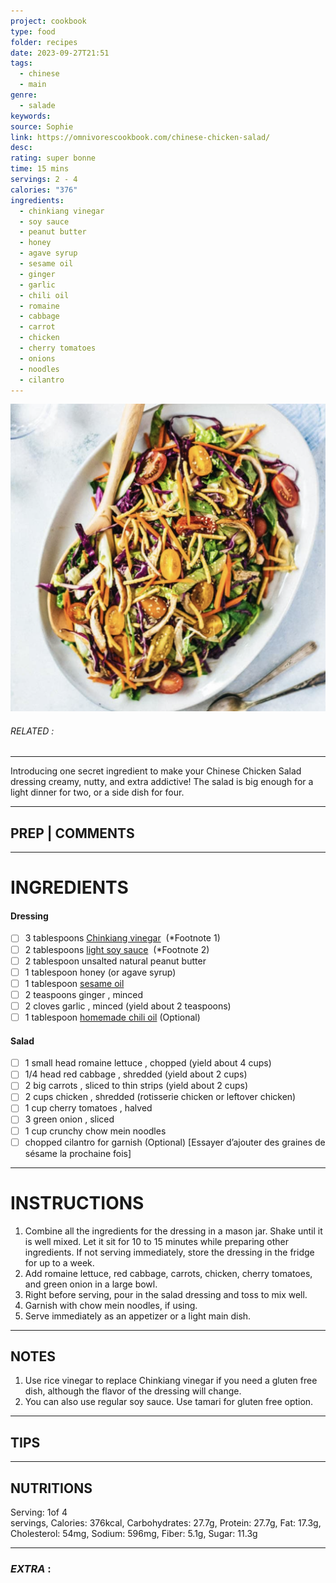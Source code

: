 ```yaml
---
project: cookbook
type: food
folder: recipes
date: 2023-09-27T21:51
tags:
  - chinese
  - main
genre:
  - salade
keywords: 
source: Sophie
link: https://omnivorescookbook.com/chinese-chicken-salad/
desc: 
rating: super bonne
time: 15 mins
servings: 2 - 4
calories: "376"
ingredients:
  - chinkiang vinegar
  - soy sauce
  - peanut butter
  - honey
  - agave syrup
  - sesame oil
  - ginger
  - garlic
  - chili oil
  - romaine
  - cabbage
  - carrot
  - chicken
  - cherry tomatoes
  - onions
  - noodles
  - cilantro
---
```


![IMAGE](image_482.png)

###### *RELATED* : 
---
Introducing one secret ingredient to make your Chinese Chicken Salad dressing creamy, nutty, and extra addictive! The salad is big enough for a light dinner for two, or a side dish for four.

---
## PREP | COMMENTS



---
# INGREDIENTS

#### Dressing

- [ ] 3 tablespoons [](https://omnivorescookbook.com/pantry/rice-vinegar)[Chinkiang vinegar](https://omnivorescookbook.com/pantry/rice-vinegar)  (*Footnote 1)
- [ ] 2 tablespoons [](https://omnivorescookbook.com/pantry/light-soy-sauce)[light soy sauce](https://omnivorescookbook.com/pantry/light-soy-sauce)  (*Footnote 2)
- [ ] 2 tablespoon unsalted natural peanut butter
- [ ] 1 tablespoon honey (or agave syrup)
- [ ] 1 tablespoon [](https://omnivorescookbook.com/pantry/sesame-oil)[sesame oil](https://omnivorescookbook.com/pantry/sesame-oil)
- [ ] 2 teaspoons ginger , minced
- [ ] 2 cloves garlic , minced (yield about 2 teaspoons)
- [ ] 1 tablespoon [homemade chili oil](https://omnivorescookbook.com/how-to-make-chili-oil/) (Optional)

#### Salad

- [ ] 1 small head romaine lettuce , chopped (yield about 4 cups)
- [ ] 1/4 head red cabbage , shredded (yield about 2 cups)
- [ ] 2 big carrots , sliced to thin strips (yield about 2 cups)
- [ ] 2 cups chicken , shredded (rotisserie chicken or leftover chicken)
- [ ] 1 cup cherry tomatoes , halved
- [ ] 3 green onion , sliced
- [ ] 1 cup crunchy chow mein noodles
- [ ] chopped cilantro for garnish (Optional) [Essayer d’ajouter des graines de sésame la prochaine fois]

---
# INSTRUCTIONS

1. Combine all the ingredients for the dressing in a mason jar. Shake until it is well mixed. Let it sit for 10 to 15 minutes while preparing other ingredients. If not serving immediately, store the dressing in the fridge for up to a week.
2. Add romaine lettuce, red cabbage, carrots, chicken, cherry tomatoes, and green onion in a large bowl.
3. Right before serving, pour in the salad dressing and toss to mix well.
4. Garnish with chow mein noodles, if using.
5. Serve immediately as an appetizer or a light main dish.

---
## NOTES

1. Use rice vinegar to replace Chinkiang vinegar if you need a gluten free dish, although the flavor of the dressing will change.
2. You can also use regular soy sauce. Use tamari for gluten free option.

---
## TIPS



---
## NUTRITIONS

Serving: 1of 4 servings, Calories: 376kcal, Carbohydrates: 27.7g, Protein: 27.7g, Fat: 17.3g, Cholesterol: 54mg, Sodium: 596mg, Fiber: 5.1g, Sugar: 11.3g

---
### *EXTRA* :



